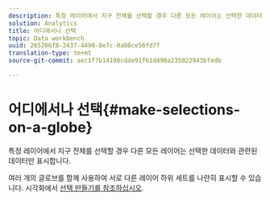 ```yaml
---
description: 특정 레이어에서 지구 전체를 선택할 경우 다른 모든 레이어는 선택한 데이터와 관련된 데이터만 표시합니다.
solution: Analytics
title: 어디에서나 선택
topic: Data workbench
uuid: 265206f8-2437-4490-8e7c-0a00ce56fd7f
translation-type: tm+mt
source-git-commit: aec1f7b14198cdde91f61d490a235022943bfedb

---
```



# 어디에서나 선택{#make-selections-on-a-globe}

특정 레이어에서 지구 전체를 선택할 경우 다른 모든 레이어는 선택한 데이터와 관련된 데이터만 표시합니다.

여러 개의 글로브를 함께 사용하여 서로 다른 레이어 하위 세트를 나란히 표시할 수 있습니다. 시각화에서 [선택 만들기를 참조하십시오](../../../../home/c-get-started/c-vis/c-sel-vis/c-sel-vis.md#concept-012870ec22c7476e9afbf3b8b2515746).
